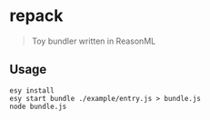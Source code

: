 # repack

> Toy bundler written in ReasonML

## Usage

```
esy install
esy start bundle ./example/entry.js > bundle.js
node bundle.js
```
